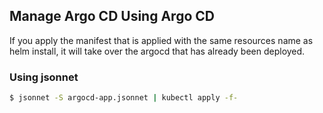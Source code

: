 ## Manage Argo CD Using Argo CD

If you apply the manifest that is applied with the same resources name as helm install, it will take over the argocd that has already been deployed.

### Using jsonnet

```sh
$ jsonnet -S argocd-app.jsonnet | kubectl apply -f-
```
